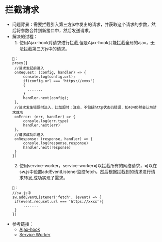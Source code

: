 # 拦截请求
- 问题背景：需要拦截引入第三方js中发出的请求，并获取这个请求的参数，然后将参数合并到新接口中，然后发送请求。
- 解决的过程：
   1. 使用Ajax-hook对请求进行拦截,但是Ajax-hook只能拦截全局的ajax，无法拦截第三方js中的请求。
   ```
   🌰：
   proxy({
    //请求发起前进入
    onRequest: (config, handler) => {
        console.log(config.url);
        if(config.url === 'https://xxxx')
        {
          .......
        }
        handler.next(config);
    },
    //请求发生错误时进入，比如超时；注意，不包括http状态码错误，如404仍然会认为请求成功
    onError: (err, handler) => {
        console.log(err.type)
        handler.next(err)
    },
    //请求成功后进入
    onResponse: (response, handler) => {
        console.log(response.response)
        handler.next(response)
    }
  })
   ```
   2. 使用service-worker，service-worker可以拦截所有的网络请求，可以在sw.js中设置addEventListener监控fetch，然后根据拦截到的请求进行请求转发,成功实现了需求。
   ```
   🌰：
   //sw.js中
   sw.addEventListener('fetch', (event) => {
    if(event.requset.url === 'https://xxxx'){
        .......
    }
   })
   ```
- 参考链接：
   - [Ajax-hook](https://github.com/wendux/Ajax-hook)
   - [Service Worker](https://www.jianshu.com/p/768be2733872)

